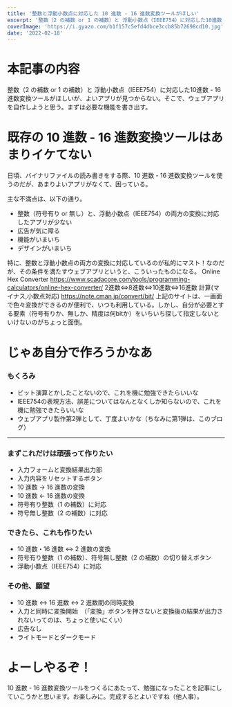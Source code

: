 ```yaml
---
title: '整数と浮動小数点に対応した 10 進数 - 16 進数変換ツールがほしい'
excerpt: '整数（2 の補数 or 1 の補数）と 浮動小数点（IEEE754）に対応した10進数 - 16進数変換ツールがほしいが、よいアプリが見つからない。そこで、ウェブアプリを自作しようと思う。まずは必要な機能を書き出す。'
coverImage: 'https://i.gyazo.com/b1f157c5efd4dbce3ccb85b72698cd10.jpg'
date: '2022-02-18'
---
```


# 本記事の内容

整数（2 の補数 or 1 の補数）と 浮動小数点（IEEE754）に対応した10進数 - 16進数変換ツールがほしいが、よいアプリが見つからない。そこで、ウェブアプリを自作しようと思う。まずは必要な機能を書き出す。


# 既存の 10 進数 - 16 進数変換ツールはあまりイケてない


日頃、バイナリファイルの読み書きをする際、10 進数 - 16 進数変換ツールを使うのだが、あまりよいアプリがなくて、困っている。


主な不満点は、以下の通り。

- 整数（符号有り or 無し）と、浮動小数点（IEEE754）の両方の変換に対応したアプリが少ない
- 広告が気に障る
- 機能がいまいち
- デザインがいまいち


特に、整数と浮動小数点の両方の変換に対応しているのが私的にマスト！なのだが、その条件を満たすウェブアプリというと、こういったものになる。
Online Hex Converter
https://www.scadacore.com/tools/programming-calculators/online-hex-converter/
2進数⇔8進数⇔10進数⇔16進数 計算(マイナス,小数点対応)
https://note.cman.jp/convert/bit/
上記のサイトは、一画面で色々変換ができるのが便利で、いつも利用している。しかし、自分が必要とする要素（符号有りか、無しか、精度は何bitか）をいちいち探して指定しないといけないのがちょっと面倒。



# じゃあ自分で作ろうかなあ

### もくろみ
- ビット演算とかしたことないので、これを機に勉強できたらいいな
- IEEE754の表現方法、誤差についてはなんとなくしか知らないので、これを機に勉強できたらいいな
- ウェブアプリ製作第2弾として、丁度よいかな（ちなみに第1弾は、このブログ）
-----
### まずこれだけは頑張って作りたい
- 入力フォームと変換結果出力部
- 入力内容をリセットするボタン
- 10 進数 -> 16 進数の変換
- 10 進数 <- 16 進数の変換
- 符号有り整数（1 の補数）に対応
- 符号無し整数（2 の補数）に対応

### できたら、これも作りたい
- 10 進数・16 進数 <-> 2 進数の変換
- 符号有り整数（1 の補数）、符号無し整数（2 の補数）の切り替えボタン
- 浮動小数点（IEEE754）に対応

### その他、願望
- 10 進数 <-> 16 進数 <-> 2 進数間の同時変換
- 入力と同時に変換開始　（「変換」ボタンを押さないと変換後の結果が出力されないってのは、ちょっと使いにくい）
- 広告なし
- ライトモードとダークモード


# よーしやるぞ！
10 進数 - 16 進数変換ツールをつくるにあたって、勉強になったことを記事にしていこうかと思います。お楽しみに。完成するとよいですね（他人事）。